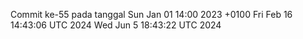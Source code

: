 Commit ke-55 pada tanggal Sun Jan 01 14:00 2023 +0100
Fri Feb 16 14:43:06 UTC 2024
Wed Jun  5 18:43:22 UTC 2024
